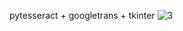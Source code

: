 pytesseract + googletrans + tkinter
![3](https://github.com/user-attachments/assets/da5a85c6-8e92-46a2-bae7-a48819e27156)
